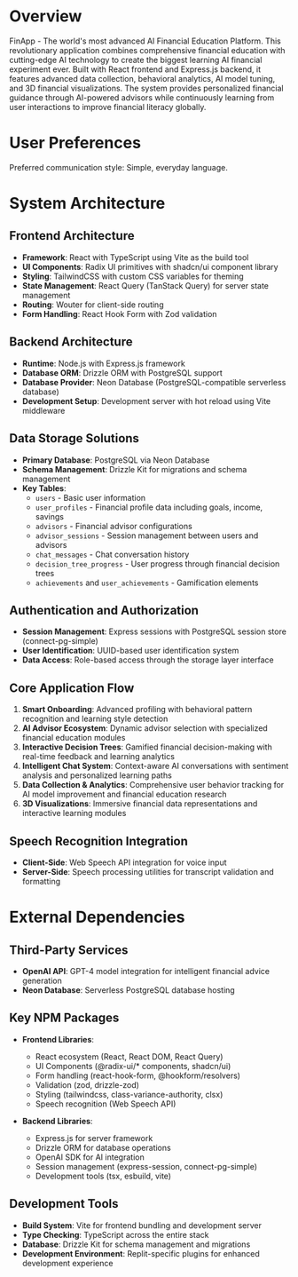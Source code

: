 # Overview

FinApp - The world's most advanced AI Financial Education Platform. This revolutionary application combines comprehensive financial education with cutting-edge AI technology to create the biggest learning AI financial experiment ever. Built with React frontend and Express.js backend, it features advanced data collection, behavioral analytics, AI model tuning, and 3D financial visualizations. The system provides personalized financial guidance through AI-powered advisors while continuously learning from user interactions to improve financial literacy globally.

# User Preferences

Preferred communication style: Simple, everyday language.

# System Architecture

## Frontend Architecture
- **Framework**: React with TypeScript using Vite as the build tool
- **UI Components**: Radix UI primitives with shadcn/ui component library
- **Styling**: TailwindCSS with custom CSS variables for theming
- **State Management**: React Query (TanStack Query) for server state management
- **Routing**: Wouter for client-side routing
- **Form Handling**: React Hook Form with Zod validation

## Backend Architecture
- **Runtime**: Node.js with Express.js framework
- **Database ORM**: Drizzle ORM with PostgreSQL support
- **Database Provider**: Neon Database (PostgreSQL-compatible serverless database)
- **Development Setup**: Development server with hot reload using Vite middleware

## Data Storage Solutions
- **Primary Database**: PostgreSQL via Neon Database
- **Schema Management**: Drizzle Kit for migrations and schema management
- **Key Tables**:
  - `users` - Basic user information
  - `user_profiles` - Financial profile data including goals, income, savings
  - `advisors` - Financial advisor configurations
  - `advisor_sessions` - Session management between users and advisors
  - `chat_messages` - Chat conversation history
  - `decision_tree_progress` - User progress through financial decision trees
  - `achievements` and `user_achievements` - Gamification elements

## Authentication and Authorization
- **Session Management**: Express sessions with PostgreSQL session store (connect-pg-simple)
- **User Identification**: UUID-based user identification system
- **Data Access**: Role-based access through the storage layer interface

## Core Application Flow
1. **Smart Onboarding**: Advanced profiling with behavioral pattern recognition and learning style detection
2. **AI Advisor Ecosystem**: Dynamic advisor selection with specialized financial education modules
3. **Interactive Decision Trees**: Gamified financial decision-making with real-time feedback and learning analytics
4. **Intelligent Chat System**: Context-aware AI conversations with sentiment analysis and personalized learning paths
5. **Data Collection & Analytics**: Comprehensive user behavior tracking for AI model improvement and financial education research
6. **3D Visualizations**: Immersive financial data representations and interactive learning modules

## Speech Recognition Integration
- **Client-Side**: Web Speech API integration for voice input
- **Server-Side**: Speech processing utilities for transcript validation and formatting

# External Dependencies

## Third-Party Services
- **OpenAI API**: GPT-4 model integration for intelligent financial advice generation
- **Neon Database**: Serverless PostgreSQL database hosting

## Key NPM Packages
- **Frontend Libraries**:
  - React ecosystem (React, React DOM, React Query)
  - UI Components (@radix-ui/* components, shadcn/ui)
  - Form handling (react-hook-form, @hookform/resolvers)
  - Validation (zod, drizzle-zod)
  - Styling (tailwindcss, class-variance-authority, clsx)
  - Speech recognition (Web Speech API)

- **Backend Libraries**:
  - Express.js for server framework
  - Drizzle ORM for database operations
  - OpenAI SDK for AI integration
  - Session management (express-session, connect-pg-simple)
  - Development tools (tsx, esbuild, vite)

## Development Tools
- **Build System**: Vite for frontend bundling and development server
- **Type Checking**: TypeScript across the entire stack
- **Database**: Drizzle Kit for schema management and migrations
- **Development Environment**: Replit-specific plugins for enhanced development experience